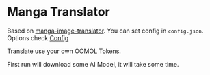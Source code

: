# Manga Translator
Based on [manga-image-translator](https://github.com/zyddnys/manga-image-translator).
You can set config in `config.json`. Options check [Config](https://github.com/zyddnys/manga-image-translator?tab=readme-ov-file#config-file)

Translate use your own OOMOL Tokens.

First run will download some AI Model, it will take some time.